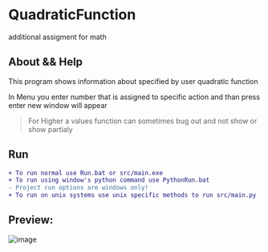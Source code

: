 # QuadraticFunction
additional assigment for math

About && Help
---
This program shows information about specified by user quadratic function  

In Menu you enter number that is assigned to specific action and than press enter new window will appear
> For Higher a values function can sometimes bug out and not show or show partialy

Run
---
```diff
+ To run normal use Run.bat or src/main.exe
+ To run using window's python command use PythonRun.bat
- Project run options are windows only!
+ To run on unix systems use unix specific methods to run src/main.py
```


Preview:
---
![image](https://user-images.githubusercontent.com/91374689/203588463-204c9ad8-b3aa-46f9-850c-ca868b53caa8.png)
